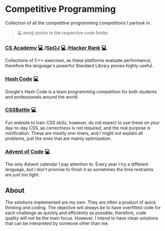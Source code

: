 # Competitive Programming

Collection of all the competitive programming competitions I partook in.

> 💻 emoji points to the respective code folder.

### [CS Academy](https://csacademy.com/) [💻](https://github.com/afonsojramos/competitive-programming/tree/master/csacademy) /[SpOJ](https://www.spoj.com/) [💻](https://github.com/afonsojramos/competitive-programming/tree/master/spoj) /[Hacker Rank](https://www.hackerrank.com/) [💻](https://github.com/afonsojramos/competitive-programming/tree/master/hacker-rank)

Collections of C++ exercises, as these platforms evaluate performance, therefore the language's powerful Standard Library proves highly useful.

### [Hash Code](https://codingcompetitions.withgoogle.com/hashcode/) [💻](https://github.com/afonsojramos/competitive-programming/tree/master/hash-code)

Google's Hash Code is a team programming competition for both students and professionals around the world.

### [CSSBattle](https://cssbattle.dev) [💻](https://github.com/afonsojramos/competitive-programming/tree/master/css-battle)

Fun website to train CSS skills, however, do not expect to use these on your day-to-day CSS, as correctness is not required, and the real purpose is minification. These are mostly one-liners, and I might not explain all problems, just the ones that are mainly optimization.

### [Advent of Code](https://adventofcode.com/) [💻](https://github.com/afonsojramos/competitive-programming/tree/master/advent-of-code)

The only Advent calendar I pay attention to. Every year I try a different language, but I don't promise to finish it as sometimes the time restraints are just too tight.

## About

The solutions implemented are my own. They are often a product of quick thinking and coding. The objective will always be to have overfitted code for each challenge as quickly and efficiently as possible; therefore, code quality will not be the main focus. However, I intend to have clean solutions that can be interpreted by someone other than me. 

